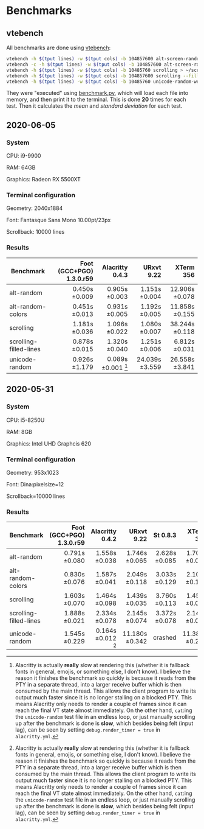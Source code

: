# Benchmarks

## vtebench

All benchmarks are done using [vtebench](https://github.com/alacritty/vtebench):

```sh
vtebench -h $(tput lines) -w $(tput cols) -b 104857600 alt-screen-random-write > ~/alt-random
vtebench -c -h $(tput lines) -w $(tput cols) -b 104857600 alt-screen-random-write > ~/alt-random-colors
vtebench -h $(tput lines) -w $(tput cols) -b 10485760 scrolling > ~/scrolling
vtebench -h $(tput lines) -w $(tput cols) -b 104857600 scrolling --fill-lines > ~/scrolling-filled-lines
vtebench -h $(tput lines) -w $(tput cols) -b 10485760 unicode-random-write > ~/unicode-random
```

They were "executed" using [benchmark.py](../scripts/benchmark.py),
which will load each file into memory, and then print it to the
terminal. This is done **20** times for each test. Then it calculates
the _mean_ and _standard deviation_ for each test.


## 2020-06-05

### System

CPU: i9-9900

RAM: 64GB

Graphics: Radeon RX 5500XT


### Terminal configuration

Geometry: 2040x1884

Font: Fantasque Sans Mono 10.00pt/23px

Scrollback: 10000 lines


### Results

| Benchmark              | Foot (GCC+PGO) 1.3.0.r59 |      Alacritty 0.4.3 |     URxvt 9.22 |      XTerm 356 |
|------------------------|-------------------------:|---------------------:|---------------:|---------------:|
| alt-random             |            0.450s ±0.009 |   0.905s ±0.003      |  1.151s ±0.004 | 12.906s ±0.078 |
| alt-random-colors      |            0.451s ±0.013 |   0.931s ±0.005      |  1.192s ±0.005 | 11.858s ±0.155 |
| scrolling              |            1.181s ±0.036 |   1.096s ±0.022      |  1.080s ±0.007 | 38.244s ±0.118 |
| scrolling-filled-lines |            0.878s ±0.015 |   1.320s ±0.040      |  1.251s ±0.006 |  6.812s ±0.031 |
| unicode-random         |            0.926s ±1.179 |   0.089s ±0.001 [^1] | 24.039s ±3.559 | 26.558s ±3.841 |



## 2020-05-31

### System

CPU: i5-8250U

RAM: 8GB

Graphics: Intel UHD Graphcis 620


### Terminal configuration

Geometry: 953x1023

Font: Dina:pixelsize=12

Scrollback=10000 lines


### Results


| Benchmark              | Foot (GCC+PGO) 1.3.0.r59 | Alacritty 0.4.2      |     URxvt 9.22 |      St 0.8.3 |      XTerm 356 |
|------------------------|-------------------------:|---------------------:|---------------:|--------------:|---------------:|
| alt-random             |            0.791s ±0.080 |   1.558s ±0.038      |  1.746s ±0.065 | 2.628s ±0.085 |  1.706s ±0.064 |
| alt-random-colors      |            0.830s ±0.076 |   1.587s ±0.041      |  2.049s ±0.118 | 3.033s ±0.129 |  2.109s ±0.131 |
| scrolling              |            1.603s ±0.070 |   1.464s ±0.098      |  1.439s ±0.035 | 3.760s ±0.113 |  1.459s ±0.036 |
| scrolling-filled-lines |            1.888s ±0.021 |   2.334s ±0.078      |  2.145s ±0.074 | 3.372s ±0.078 |  2.144s ±0.091 |
| unicode-random         |            1.545s ±0.229 |   0.164s ±0.012 [^1] | 11.180s ±0.342 |       crashed | 11.389s ±0.269 |


[^1]: Alacritty is actually **really** slow at rendering this (whether
    it is fallback fonts in general, emojis, or something else, I
    don't know). I believe the reason it finishes the benchmark so
    quickly is because it reads from the PTY in a separate thread,
    into a larger receive buffer which is then consumed by the main
    thread. This allows the client program to write its output much
    faster since it is no longer stalling on a blocked PTY. This means
    Alacritty only needs to render a couple of frames since it can
    reach the final VT state almost immediately. On the other hand,
    `cat`:ing the `unicode-random` test file in an endless loop, or
    just manually scrolling up after the benchmark is done is
    **slow**, which besides being felt (input lag), can be seen by
    setting `debug.render_timer = true` in `alacritty.yml`.
